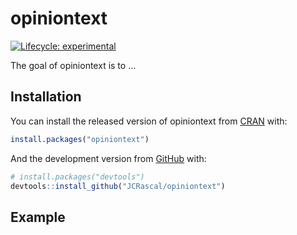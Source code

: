
<!-- README.md is generated from README.Rmd. Please edit that file -->

# opiniontext

<!-- badges: start -->

[![Lifecycle:
experimental](https://img.shields.io/badge/lifecycle-experimental-orange.svg)](https://www.tidyverse.org/lifecycle/#experimental)
<!-- badges: end -->

The goal of opiniontext is to …

## Installation

You can install the released version of opiniontext from
[CRAN](https://CRAN.R-project.org) with:

``` r
install.packages("opiniontext")
```

And the development version from [GitHub](https://github.com/) with:

``` r
# install.packages("devtools")
devtools::install_github("JCRascal/opiniontext")
```

## Example
